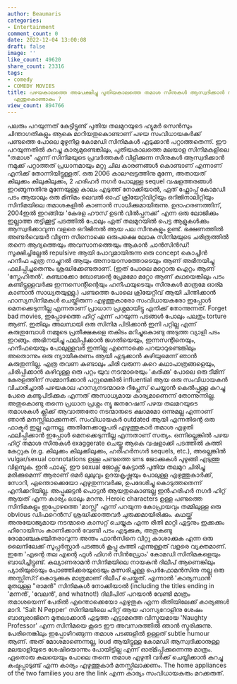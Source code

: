 ```yaml
---
author: Beaumaris
categories:
- Entertainment
comment_count: 0
date: 2022-12-04 13:00:08
draft: false
image: ''
like_count: 49620
share_count: 23316
tags:
- comedy
- COMEDY MOVIES
title: പഴയകാലത്തെ അപേക്ഷിച്ചു പുതിയകാലത്തെ തമാശ സീനുകൾ ആസ്വദിക്കാൻ നമുക്ക് പറ്റാത്തത്
  എന്തുകൊണ്ടാകും ?
view_count: 894766
---
```


പലരും പറയുന്നത് കേട്ടിട്ടുണ്ട് പുതിയ തലമുറയുടെ ഹ്യുമർ സെൻസും ചിന്താഗതികളും ആകെ മാറിയതുകൊണ്ടാണ് പഴയ സംവിധായകർക്ക് പണ്ടത്തെ പോലെ മുഴുനീള കോമഡി സിനിമകൾ എടുക്കാൻ പറ്റാത്തതെന്ന്. ഈ പറയുന്നതിൽ കുറച്ചു കാര്യമുണ്ടെങ്കിലും, പുതിയകാലത്തെ മലയാള സിനിമകളിലെ "തമാശ" എന്ന് സിനിമയുടെ പ്രവർത്തകർ വിളിക്കുന്ന സീനുകൾ ആസ്വദിക്കാൻ നമുക്ക് പറ്റാത്തത് പ്രധാനമായും മറ്റു ചില കാരണങ്ങൾ കൊണ്ടാണ് എന്നാണ് എനിക്ക് തോന്നിയിട്ടുള്ളത്. ഒരു 2006 കാലഘട്ടത്തിനു മുന്നേ, അതായത് കിലുക്കം കിലുകിലുക്കം, 2 ഹരിഹർ നഗർ പോലുള്ള sequel വഷളത്തരങ്ങൾ ഇറങ്ങുന്നതിനു മുന്നേയുള്ള കാലം എടുത്ത് നോക്കിയാൽ, ഏത് ഫ്ലോപ്പ് കോമഡി പടം ആയാലും ഒരു മിനിമം ലെവൽ ഓഫ് ക്രീയേറ്റിവിറ്റിയും ഒറിജിനാലിറ്റിയും സിനിമയിലെ തമാശകളിൽ കാണാൻ സാധിക്കുമായിരുന്നു. ഉദാഹരണത്തിന്, 2004ഇൽ ഇറങ്ങിയ 'കേരള ഹൗസ് ഉടൻ വിൽപ്പനക്ക്' എന്ന ഒരു ലോജിക്കും ഇല്ലാത്ത തട്ടിക്കൂട്ട് പടത്തിൽ പോലും ഏത് തലമുറയിൽ പെട്ട ആളുകൾക്കും ആസ്വദിക്കാവുന്ന വളരെ ഒറിജിനൽ ആയ പല സീനുകളും ഉണ്ട്. ഭക്ഷണത്തിൽ അണ്ടർവെയർ വീഴുന്ന സീനൊക്കെ ഒരുപക്ഷെ ലോക സിനിമയുടെ ചരിത്രത്തിൽ തന്നെ ആദ്യത്തെയും അവസാനത്തെയും ആകാൻ ചാൻസിൻഡ്! സൂക്ഷിച്ചില്ലേൽ repulsive ആയി പോവുമായിരുന്ന ഒരു concept കൊച്ചിൻ ഹനീഫ എത്ര നാച്ചുറൽ ആയും അനായാസത്തോടെയും ആണ് അഭിനയിച്ചു ഫലിപ്പിച്ചതെന്നും ശ്രദ്ധിക്കേണ്ടതാണ്. (ഇത് പോലെ മറ്റൊരു ഐറ്റം ആണ് 'സ്നേഹിതൻ'. കുഞ്ചാക്കോ ബോബന്റെ പ്രേമമോ മറ്റോ ആണ് കഥയെങ്കിലും പടം കണ്ടിട്ടുള്ളവർക്കു ഇന്നസെന്റിന്റെയും ഹനീഫയുടെയും സീനുകൾ മാത്രമേ ഓര്മ കാണാൻ സാധ്യതയുള്ളു.) പണ്ടത്തെ പോലെ ക്രീയേറ്റീവ് ആയി ചിന്തിക്കാൻ ഹാസ്യസിനിമകൾ ചെയ്തിരുന്ന എഴുത്തുകാരോ സംവിധായകരോ ഇപ്പോൾ മെനക്കെടുന്നില്ല എന്നതാണ് പ്രാധാന പ്രശ്നമായിട്ടു എനിക്ക് തോന്നുന്നത്. Forget bad movies, ഇപ്പോഴത്തെ ഹിറ്റ് എന്ന് പറയുന്ന പടങ്ങൾ പോലും പലതും torture ആണ്. ഇതിലും അലമ്പായി ഒരു സിനിമ പിടിക്കാൻ ഇനി പറ്റില്ല എന്ന് കരുതുമ്പോൾ നമ്മുടെ പ്രതീക്ഷകളെ തകിടം മറിച്ചുകൊണ്ടു അടുത്ത വ്യാളി പടം ഇറങ്ങും. അഭിനയിച്ചു ഫലിപ്പിക്കാൻ ജഗതിയെയും, ഇന്നസന്റിനെയും, ഹനീഫയെയും പോലുള്ളവർ ഇന്നില്ല എന്നൊക്കെ പറയാറുണ്ടെങ്കിലും അതൊന്നും ഒരു ന്യായീകരണം ആയി എടുക്കാൻ കഴിയുമെന്ന് ഞാൻ കരുതുന്നില്ല. എത്ര തവണ കണ്ടാലും ചിരി വരുന്ന കുറെ കഥാപാത്രങ്ങളെയും, ചിരിപ്പിക്കാൻ കഴിവുള്ള ഒരു പറ്റം യുവ നടന്മാരെയും 'കരിക്കു' പോലെ ഒരു ടീമിന് കേരളത്തിന് സമ്മാനിക്കാൻ പറ്റുമെങ്കിൽ influential ആയ ഒരു സംവിധായകൻ വിചാരിച്ചാൽ പഴയകാല ഹാസ്യനടന്മാരെ റീപ്ലേസ് ചെയ്യാൻ കെൽപ്പുള്ള കുറച്ചു പേരെ കണ്ടുപിടിക്കുക എന്നത് അസാധ്യമായ കാര്യമാണെന്ന് തോന്നുന്നില്ല. അതുകൊണ്ടു തന്നെ പ്രധാന പ്രശ്നം ന്യൂ ജനറേഷന് പഴയ തലമറയുടെ തമാശകൾ ക്ലിക്ക് ആവാത്തതോ നടന്മാരുടെ ക്ഷാമമോ ഒന്നുമല്ല എന്നാണ് ഞാൻ മനസ്സിലാക്കുന്നത്. സംവിധായകർ outdated ആയി എന്നതിന്റെ ഒരു ഫാക്ടർ ഇല്ല എന്നല്ല, അതിനേക്കാളുപരി എഴുത്തുകാർ തമാശ എഴുതി ഫലിപ്പിക്കാൻ ഇപ്പോൾ മെനക്കെടുന്നില്ല എന്നതാണ് സത്യം. ഒന്നില്ലെങ്കിൽ പഴയ ഹിറ്റ് തമാശ സീനുകൾ exaggerate ചെയ്തു ആകെ വഷളാക്കി പടത്തിൽ കുത്തി കേറ്റുക (e.g. കിലുക്കം കിലുക്കിലുക്കം, ഹരിഹർനഗർ sequels, etc.), അല്ലെങ്കിൽ vulgar/sexual connotations ഉള്ള പണ്ടത്തെ sms ജോക്കുകൾ പുഴുങ്ങി എടുത്തു വിളമ്പുക. ഇൻ ഫാക്ട്, ഈ sexual ജോക്സ് കേട്ടാൽ പുതിയ തലമുറ ചിരിച്ചു മരിക്കുമെന്ന് ആരാണ് ഒമർ ലുലുവും ഉദയകൃഷ്ണയും പോലുള്ള എഴുത്തുകാർക്ക്, സോറി, എന്തൊക്കെയോ എഴുതുന്നവർക്കു, ഉപദേശിച്ചു കൊടുത്തതെന്ന് എനിക്കറിയില്ല. അപ്പുക്കുട്ടൻ പൊട്ടൻ ആയതുകൊണ്ടല്ല ഇൻഹരിഹർ നഗർ ഹിറ്റ് ആയത് എന്ന കാര്യം ലാലും മറന്നു. Heroic characters ഉള്ള പണ്ടത്തെ സിനിമകളും ഇപ്പോഴത്തെ 'മാസ്സ്' എന്ന് പറയുന്ന കോപ്രായവും തമ്മിലുള്ള ഒരു obvious ഡിഫറെൻസ് ശ്രദ്ധിക്കാത്തവർ ചുരുക്കമായിരിക്കും. കഥയ്ക്ക് അനുയോജ്യമായ നടന്മാരെ കാസറ്റ് ചെയ്യുക എന്ന രീതി മാറ്റി ഏട്ടനും ഇക്കക്കും ഹീറോയിസം കാണിക്കാൻ വേണ്ടി പടം എടുക്കുക, അതുകണ്ടു രോമാഞ്ചകുഞ്ചിതരാവുന്ന അന്തം ഫാൻസിനെ വിറ്റു കാശാക്കുക എന്ന ഒരു ലൈനിലേക്ക് സൂപ്പർസ്റ്റാർ പടങ്ങൾ കൂപ്പു കുത്തി എന്നുള്ളത് വളരെ വ്യക്തമാണ്. ഇതേ 'എന്റെ തല എന്റെ ഫുൾ ഫിഗർ സിൻഡ്രോം' കോമഡി സിനിമകളെയും ബാധിച്ചിട്ടുണ്ട്. കല്യാണരാമൻ സിനിമയിലെ നായകൻ ദിലീപ് ആണെങ്കിലും പ്യാരിയുടെയും പോഞ്ഞിക്കരയുടെയും മത്സരിച്ചുള്ള പെർഫോമൻസിനു നല്ല ഒരു അസ്സിസ്റ് കൊടുക്കുക മാത്രമാണ് ദിലീപ് ചെയ്തത്. എന്നാൽ 'കാര്യസ്ഥൻ' മുതലുള്ള "രാമൻ" സിനിമകൾ നോക്കിയാൽ (including the titles ending in 'മന്നൻ', 'വേലൻ', and whatnot!) ദിലീപിന് പറയാൻ വേണ്ടി മാത്രം തമാശയെന്ന് പേരിൽ എന്തൊക്കെയോ എഴുതുക എന്ന രീതിയിലേക്ക് കാര്യങ്ങൾ മാറി. 'Salt N Pepper' സിനിമയിലെ ഹിറ്റ് ആയ ഹാസ്യറോളിനു ശേഷം ബാബുരാജിനെ മുതലാക്കാൻ എടുത്ത എട്ടാമത്തെ വിസ്മയമായ 'Naughty Professor' എന്ന സിനിമയെ കൂടെ ഈ അവസരത്തിൽ ഞാൻ സ്മരിക്കുന്നു. പേരിനെങ്കിലും ഇപ്പോഴിറങ്ങുന്ന തമാശ പടങ്ങളിൽ ഉള്ളത് subtle humour ആണ്. അത് മോശമാണെന്നല്ല, loud ആയിട്ടുള്ള കോമഡി ആസ്വദിക്കാനുള്ള മലയാളിയുടെ ശേഷിയൊന്നും പോയിട്ടില്ല എന്ന് ഓര്മിപ്പിക്കുന്നെന്നു മാത്രം. ഏതൊരു കലയെയും പോലെ തന്നെ തമാശ എഴുതി വർക്ക് ചെയ്യിക്കാൻ കുറച്ചു കഷ്ടപ്പാടുണ്ട് എന്ന കാര്യം എഴുത്തുകാർ മനസ്സിലാക്കണം. The home appliances of the two families you are the link എന്ന കാര്യം സംവിധായകരും മറക്കരുത്.